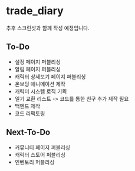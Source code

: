 # trade_diary

추후 스크린샷과 함께 작성 예정입니다.

## To-Do

- 설정 페이지 퍼블리싱
- 알림 페이지 퍼블리싱
- 캐릭터 상세보기 페이지 퍼블리싱
- 온보딩 애니메이션 제작
- 캐릭터 시스템 로직 기획
- 일기 교환 리스트 -> 코드릁 통한 친구 추가 제작 필요
- 백엔드 제작
- 코드 리팩토링

## Next-To-Do

- 커뮤니티 페이지 퍼블리싱
- 캐릭터 스토어 퍼블리싱
- 인벤토리 퍼블리싱
